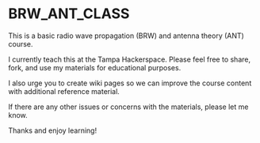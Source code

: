 # BRW_ANT_CLASS
This is a basic radio wave propagation (BRW) and antenna theory (ANT) course.

I currently teach this at the Tampa Hackerspace. Please feel free to share, fork, and use my materials for educational purposes.

I also urge you to create wiki pages so we can improve the course content with additional reference material.

If there are any other issues or concerns with the materials, please let me know.

Thanks and enjoy learning!
